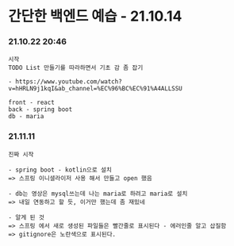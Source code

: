 # 간단한 백엔드 예습 - 21.10.14

### 21.10.22 20:46

    시작
    TODO List 만들기를 따라하면서 기초 감 좀 잡기

    - https://www.youtube.com/watch?v=hHRLN9j1kqI&ab_channel=%EC%96%BC%EC%91%A4ALLSSU

    front - react
    back - spring boot
    db - maria

### 21.11.11

    진짜 시작

    - spring boot - kotlin으로 설치
    => 스프링 이니셜라이저 사용 해서 만들고 open 했음

    - db는 영상은 mysql쓰는데 나는 maria로 하려고 maria로 설치
    => 내일 연동하고 할 듯, 이거만 했는데 좀 재밌네

    - 알게 된 것
    => 스프링 에서 새로 생성된 파일들은 빨간줄로 표시된다 - 에러인줄 알고 삽질함
    => gitignore은 노란색으로 표시된다.
